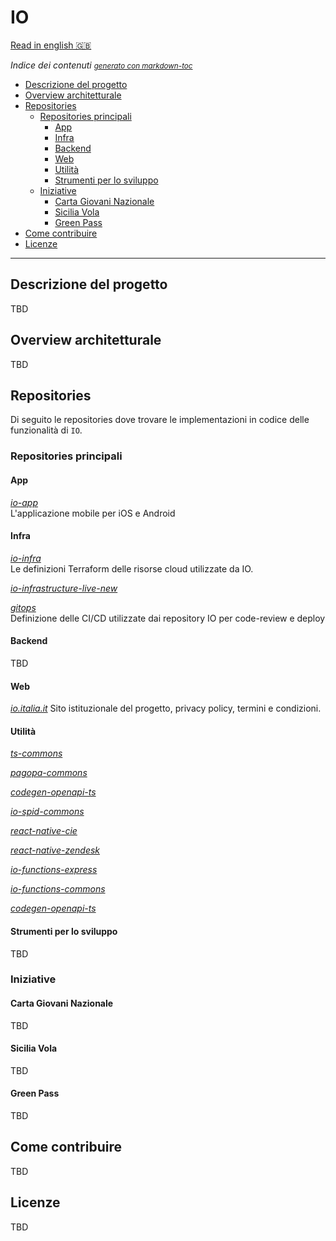 # IO
[Read in english 🇬🇧](README.en.md)

*Indice dei contenuti* <small><i><a href='http://ecotrust-canada.github.io/markdown-toc/'>generato con markdown-toc</a></i></small>
- [Descrizione del progetto](#descrizione-del-progetto)
- [Overview architetturale](#overview-architetturale)
- [Repositories](#repositories)
  * [Repositories principali](#core-repositories)
    + [App](#app)
    + [Infra](#infra)
    + [Backend](#backend)
    + [Web](#web)
    + [Utilità](#utilities)
    + [Strumenti per lo sviluppo](#developer-tool)
  * [Iniziative](#iniziative)
    + [Carta Giovani Nazionale](#carta-giovani-nazionale)
    + [Sicilia Vola](#sicilia-vola)
    + [Green Pass](#green-pass)
- [Come contribuire](#come-contribuire)
- [Licenze](#licenze)


----

## Descrizione del progetto
TBD
## Overview architetturale
TBD

## Repositories
Di seguito le repositories dove trovare le implementazioni in codice delle funzionalità di `IO`.


### Repositories principali
#### App
*[io-app](https://github.com/pagopa/io-app)* <br/>L'applicazione mobile per iOS e Android
#### Infra
*[io-infra](https://github.com/pagopa/io-infra)* <br/>Le definizioni Terraform delle risorse cloud utilizzate da IO.

*[io-infrastructure-live-new](https://github.com/pagopa/io-infrastructure-live-new)* <br/>

*[gitops](https://github.com/pagopa/gitops)* <br/>Definizione delle CI/CD utilizzate dai repository IO per code-review e deploy
#### Backend
TBD

#### Web
*[io.italia.it](https://github.com/pagopa/io-infra)* Sito istituzionale del progetto, privacy policy, termini e condizioni.

#### Utilità
*[ts-commons](https://github.com/pagopa/ts-commons)*

*[pagopa-commons](https://github.com/pagopa/pagopa-commons)*

*[codegen-openapi-ts](https://github.com/pagopa/codegen-openapi-ts)*

*[io-spid-commons](https://github.com/pagopa/io-spid-commons)*

*[react-native-cie](https://github.com/pagopa/react-native-cie)*

*[react-native-zendesk](https://github.com/pagopa/react-native-zendesk)*

*[io-functions-express](https://github.com/pagopa/io-functions-express)*

*[io-functions-commons](https://github.com/pagopa/io-functions-commons)*

*[codegen-openapi-ts](https://github.com/pagopa/codegen-openapi-ts)*

#### Strumenti per lo sviluppo
TBD

### Iniziative

#### Carta Giovani Nazionale
TBD
#### Sicilia Vola
TBD
#### Green Pass
TBD

## Come contribuire
TBD

## Licenze
TBD